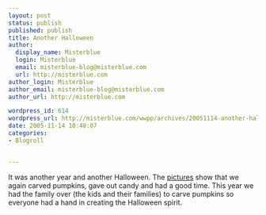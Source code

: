 ```yaml
---
layout: post
status: publish
published: publish
title: Another Halloween
author:
  display_name: Misterblue
  login: Misterblue
  email: misterblue-blog@misterblue.com
  url: http://misterblue.com
author_login: Misterblue
author_email: misterblue-blog@misterblue.com
author_url: http://misterblue.com

wordpress_id: 614
wordpress_url: http://misterblue.com/wwpp/archives/20051114-another-halloween
date: 2005-11-14 10:48:07
categories:
- Blogroll


---
```

<p>
It was another year and another Halloween.
The
<a href="http://pics.misterblue.com/20051031-Halloween/">pictures</a>
show that we again carved pumpkins, gave out candy and had a good time.
This year we had the family over (the kids and their families) to carve pumpkins
so everyone had a hand in creating the Halloween spirit.
</p>
